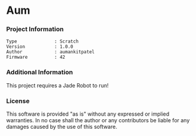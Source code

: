 Aum
================



### Project Information
```
Type              : Scratch
Version           : 1.0.0
Author            : aumankitpatel
Firmware          : 42
```

### Additional Information
This project requires a Jade Robot to run!

### License
This software is provided "as is" without any expressed or implied warranties.  In no case shall the author or any contributors be liable for any damages caused by the use of this software.

